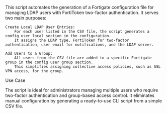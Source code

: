 This script automates the generation of a Fortigate configuration file for managing LDAP users with FortiToken two-factor authentication. It serves two main purposes:

    Create Local LDAP User Entries:
        For each user listed in the CSV file, the script generates a config user local section in the configuration.
        It assigns the LDAP type, FortiToken for two-factor authentication, user email for notifications, and the LDAP server.

    Add Users to a Group:
        All users from the CSV file are added to a specific Fortigate group in the config user group section.
        This simplifies assigning collective access policies, such as SSL VPN access, for the group.

Use Case

The script is ideal for administrators managing multiple users who require two-factor authentication and group-based access control. It eliminates manual configuration by generating a ready-to-use CLI script from a simple CSV file.
